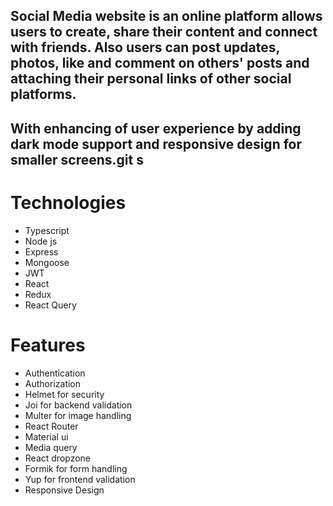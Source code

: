 ## Social Media website is an online platform allows users to create, share their content and connect with friends. Also users can post updates, photos, like and comment on others' posts and attaching their personal links of other social platforms.

## With enhancing of user experience by adding dark mode support and responsive design for smaller screens.git s

# Technologies

- Typescript
- Node js
- Express
- Mongoose
- JWT
- React
- Redux
- React Query

# Features

- Authentication
- Authorization
- Helmet for security
- Joi for backend validation
- Multer for image handling
- React Router
- Material ui
- Media query
- React dropzone
- Formik for form handling
- Yup for frontend validation
- Responsive Design

